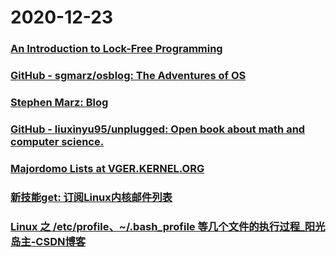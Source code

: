 
# 2020-12-23

### [An Introduction to Lock-Free Programming](https://preshing.com/20120612/an-introduction-to-lock-free-programming)

### [GitHub - sgmarz/osblog: The Adventures of OS](https://github.com/sgmarz/osblog)

### [Stephen Marz: Blog](http://osblog.stephenmarz.com/)

### [GitHub - liuxinyu95/unplugged: Open book about math and computer science.](https://github.com/liuxinyu95/unplugged)

### [Majordomo Lists at VGER.KERNEL.ORG](http://vger.kernel.org/vger-lists.html)

### [新技能get: 订阅Linux内核邮件列表](http://www.wowotech.net/linux_application/lkml.html)

### [Linux 之 /etc/profile、~/.bash_profile 等几个文件的执行过程_阳光岛主-CSDN博客](https://blog.csdn.net/ithomer/article/details/6322892)